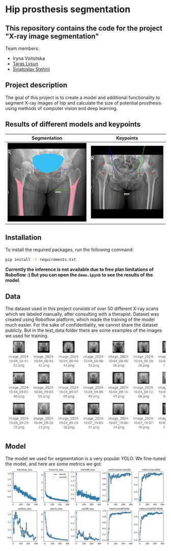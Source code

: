 # Hip prosthesis segmentation

## This repository contains the code for the project "X-ray image segmentation"

Team members:
- Iryna Voitsitska
- [Taras Lysun](https://github.com/taraslysun)
- [Sviatoslav Stehnii](https://github.com/sviatoslavstehnii)

## Project description
The goal of this project is to create a model and additional functionality to segment X-ray images of hip and calculate the size of potential prosthesis using methods of computer vision and deep learning. 

## Results of different models and keypoints

Segmentation | Keypoints
--- | ---
![segmentation](media/segmented.jpg)|![keypoints](media/green_contour.jpg)
## Installation
To install the required packages, run the following command:
```bash
pip install -r requirements.txt
```
**Currently the inference is not available due to free plan limitations of Roboflow :) But you can open the `demo.ipynb` to see the results of the model.**

## Data
The dataset used in this project consists of over 50 different X-ray scans which we labeled manually, after consulting with a therapist. Dataset was created using Roboflow platform, which made the training of the model much easier. For the sake of confidentiality, we cannot share the dataset publicly. But in the test_data folder there are some examples of the images we used for training.
![dataset](media/dataset.png)

## Model
The model we used for segmentation is a very popular YOLO. We fine-tuned the model, and here are some metrics we got:
![metrics](media/metrics.png)
